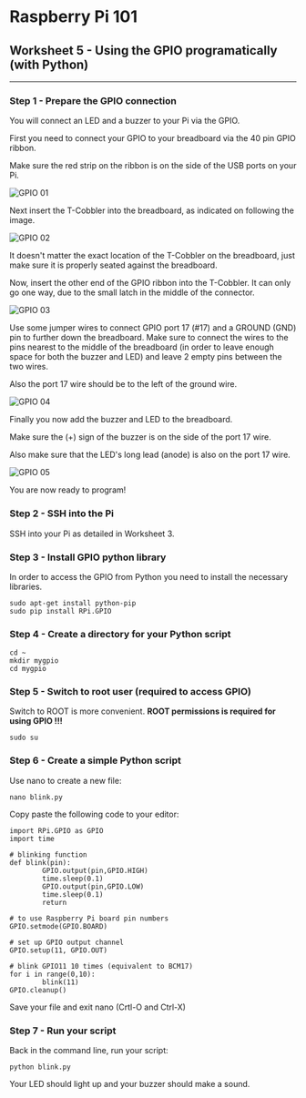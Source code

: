 # Raspberry Pi 101

## Worksheet 5 - Using the GPIO programatically (with Python)

---

### Step 1 - Prepare the GPIO connection

You will connect an LED and a buzzer to your Pi via the GPIO.

First you need to connect your GPIO to your breadboard via the 40 pin GPIO ribbon. 

Make sure the red strip on the ribbon is on the side of the USB ports on your Pi.

![GPIO 01](https://raw.githubusercontent.com/MincheeLab/raspberrypi101/master/images/gpio/gpio01.jpg)


Next insert the T-Cobbler into the breadboard, as indicated on following the image.

![GPIO 02](https://raw.githubusercontent.com/MincheeLab/raspberrypi101/master/images/gpio/gpio02.jpg)

It doesn't matter the exact location of the T-Cobbler on the breadboard, just make sure it is properly seated against the breadboard.

Now, insert the other end of the GPIO ribbon into the T-Cobbler. It can only go one way, due to the small latch in the middle of the connector.

![GPIO 03](https://raw.githubusercontent.com/MincheeLab/raspberrypi101/master/images/gpio/gpio03.jpg)

Use some jumper wires to connect GPIO port 17 (#17) and a GROUND (GND) pin to further down the breadboard. Make sure to connect the wires to the pins nearest to the middle of the breadboard (in order to leave enough space for both the buzzer and LED) and leave 2 empty pins between the two wires.

Also the port 17 wire should be to the left of the ground wire.

![GPIO 04](https://raw.githubusercontent.com/MincheeLab/raspberrypi101/master/images/gpio/gpio04.jpg)

Finally you now add the buzzer and LED to the breadboard.

Make sure the (+) sign of the buzzer is on the side of the port 17 wire.

Also make sure that the LED's long lead (anode) is also on the port 17 wire.

![GPIO 05](https://raw.githubusercontent.com/MincheeLab/raspberrypi101/master/images/gpio/gpio05.jpg)

You are now ready to program!

### Step 2 - SSH into the Pi

SSH into your Pi as detailed in Worksheet 3.


### Step 3 - Install GPIO python library

In order to access the GPIO from Python you need to install the necessary libraries.


```
sudo apt-get install python-pip
sudo pip install RPi.GPIO
```

### Step 4 - Create a directory for your Python script
```
cd ~
mkdir mygpio
cd mygpio
```

### Step 5 - Switch to root user (required to access GPIO)
Switch to ROOT is more convenient. **ROOT permissions is required for using GPIO !!!**

```
sudo su
```

### Step 6 - Create a simple Python script

Use nano to create a new file:

```
nano blink.py
```

Copy paste the following code to your editor:


```
import RPi.GPIO as GPIO
import time

# blinking function
def blink(pin):
        GPIO.output(pin,GPIO.HIGH)
        time.sleep(0.1)
        GPIO.output(pin,GPIO.LOW)
        time.sleep(0.1)
        return
 
# to use Raspberry Pi board pin numbers
GPIO.setmode(GPIO.BOARD)

# set up GPIO output channel
GPIO.setup(11, GPIO.OUT)

# blink GPIO11 10 times (equivalent to BCM17)
for i in range(0,10):
        blink(11)
GPIO.cleanup() 
```

Save your file and exit nano (Crtl-O and Ctrl-X)


### Step 7 - Run your script

Back in the command line, run your script:

```
python blink.py
```

Your LED should light up and your buzzer should make a sound.